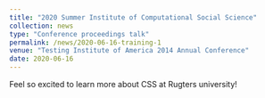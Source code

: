 ```yaml
---
title: "2020 Summer Institute of Computational Social Science"
collection: news
type: "Conference proceedings talk"
permalink: /news/2020-06-16-training-1
venue: "Testing Institute of America 2014 Annual Conference"
date: 2020-06-16
---
```


Feel so excited to learn more about CSS at Rugters university!
